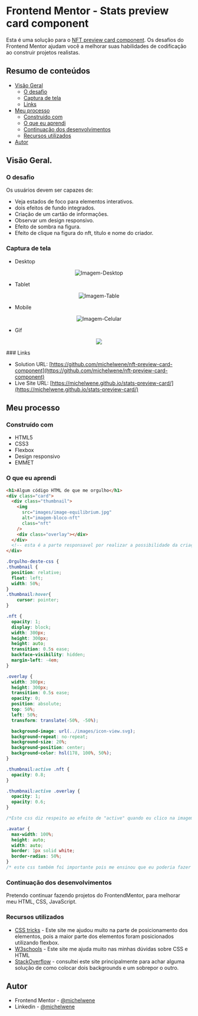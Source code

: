 # Frontend Mentor - Stats preview card component

Esta é uma solução para o [NFT preview card component](https://www.frontendmentor.io/challenges/nft-preview-card-component-SbdUL_w0U). Os desafios do Frontend Mentor ajudam você a melhorar suas habilidades de codificação ao construir projetos realistas.

## Resumo de conteúdos

- [Visão Geral](#Visão-Geral)
  - [O desafio](#O-desafio)
  - [Captura de tela](#Captura-de-tela)
  - [Links](#Links)
- [Meu processo](#Meu-processo)
  - [Construído com](#Constrído-com)
  - [O que eu aprendi](#O-que-eu-aprendi)
  - [Continuação dos desenvolvimentos](#Continuação-dos-desenvolvimentos)
  - [Recursos utilizados](#Recursos-utilizados)
- [Autor](#Autor)

## Visão Geral.

### O desafio

Os usuários devem ser capazes de:

- Veja estados de foco para elementos interativos.
- dois efeitos de fundo integrados.
- Criação de um cartão de informações.
- Observar um design responsivo.
- Efeito de sombra na figura.
- Efeito de clique na figura do nft, título e nome do criador.

### Captura de tela

- Desktop
<p  align="center" >
<img src="images/127.0.0.1-Large-Screen-1280x800.png"alt="Imagem-Desktop"/>
</p>

- Tablet
<p  align="center" >
  <img src="images/127.0.0.1-iPad-Mini-768x1024.png" alt="Imagem-Table"/>
</p>

- Mobile
<p  align="center" >
  <img src="images/127.0.0.1-iPhone-8-Plus-7-Plus-6S-Plus-414x736.png" alt="Imagem-Celular"/>
</p>

- Gif
<p  align="center" >
  <img src="images/127.0.0.gif"/>
</p>
### Links

- Solution URL: [https://github.com/michelwene/nft-preview-card-component](https://github.com/michelwene/nft-preview-card-component)
- Live Site URL: [https://michelwene.github.io/stats-preview-card/](https://michelwene.github.io/stats-preview-card/)

## Meu processo

### Construído com

- HTML5
- CSS3
- Flexbox
- Design responsivo
- EMMET

### O que eu aprendi

```html
<h1>Algum código HTML de que me orgulho</h1>
<div class="card">
  <div class="thumbnail">
    <img
      src="images/image-equilibrium.jpg"
      alt="imagem-bloco-nft"
      class="nft"
    />
    <div class="overlay"></div>
  </div>
  <!-- esta é a parte responsavel por realizar a possibilidade da criação do efeito do active -->
</div>
```

```css
.Orgulho-deste-css {
.thumbnail {
  position: relative;
  float: left;
  width: 50%;
}
.thumbnail:hover{
    cursor: pointer;
}

.nft {
  opacity: 1;
  display: block;
  width: 300px;
  height: 300px;
  height: auto;
  transition: 0.5s ease;
  backface-visibility: hidden;
  margin-left: -4em;
}

.overlay {
  width: 300px;
  height: 300px;
  transition: 0.5s ease;
  opacity: 0;
  position: absolute;
  top: 50%;
  left: 50%;
  transform: translate(-50%, -50%);

  background-image: url(../images/icon-view.svg);
  background-repeat: no-repeat;
  background-size: 20%;
  background-position: center;
  background-color: hsl(178, 100%, 50%);
}

.thumbnail:active .nft {
  opacity: 0.8;
}

.thumbnail:active .overlay {
  opacity: 1;
  opacity: 0.6;
}

/*Este css diz respeito ao efeito de "active" quando eu clico na imagem ela altera de a cor do nft(da imagem) e aparece este ícone de "View", tive que criar uma div Pai e duas div filhas, para que eu conseguisse sobrepor o efeito de "Olho" que era uma imagem svg que apareceria após eu clicar na imagem.*/

.avatar {
  max-width: 100%;
  height: auto;
  width: auto;
  border: 1px solid white;
  border-radius: 50%;
}
/* este css também foi importante pois me ensinou que eu poderia fazer uma imagem ficar redonda, eu apenas coloquei o border-radius e ficou da forma que eu precisava*/
```

### Continuação dos desenvolvimentos

Pretendo continuar fazendo projetos do FrontendMentor, para melhorar meu HTML, CSS, JavaScript.

### Recursos utilizados

- [CSS tricks](https://css-tricks.com/snippets/css/a-guide-to-flexbox/) - Este site me ajudou muito na parte de posicionamento dos elementos, pois a maior parte dos elementos foram posicionados utilizando flexbox.
- [W3schools](https://www.w3schools.com/css/default.asp) - Este site me ajuda muito nas minhas dúvidas sobre CSS e HTML
- [StackOverflow](https://stackoverflow.com/) - consultei este site principalmente para achar alguma solução de como colocar dois backgrounds e um sobrepor o outro.

## Autor

- Frontend Mentor - [@michelwene](https://www.frontendmentor.io/profile/michelwene)
- Linkedin - [@michelwene](https://www.linkedin.com/in/michelwene/)
